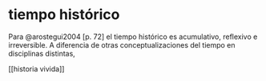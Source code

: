 # tiempo histórico
Para @arostegui2004 [p. 72] el tiempo histórico es acumulativo, reflexivo e irreversible. A diferencia de otras conceptualizaciones del tiempo en disciplinas distintas, 

[[historia vivida]]
